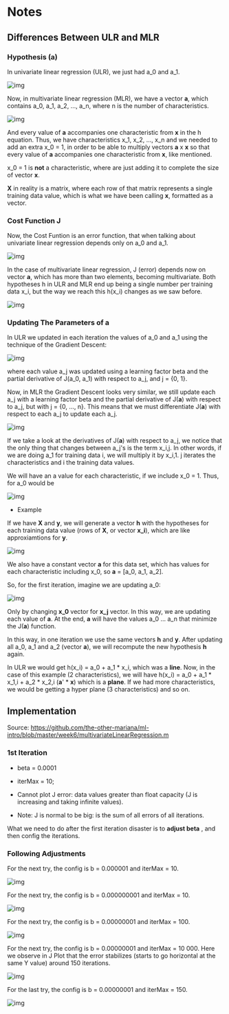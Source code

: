 # Notes

## Differences Between ULR and MLR

### Hypothesis (a)

In univariate linear regression (ULR), we just had a_0 and a_1.

![img](https://github.com/the-other-mariana/ml-intro/blob/master/week6/res/01.png?raw=true)

Now, in multivariate linear regression (MLR), we have a vector **a**, which contains a_0, a_1, a_2, ..., a_n, where n is the number of characteristics.

![img](https://github.com/the-other-mariana/ml-intro/blob/master/week6/res/02.png?raw=true)

And every value of **a** accompanies one characteristic from **x** in the h equation. Thus, we have characteristics x_1, x_2, ..., x_n and we needed to add an extra x_0 = 1, in order to be able to multiply vectors **a** x **x** so that every value of **a** accompanies one characteristic from **x**, like mentioned.

x_0 = 1 is **not** a characteristic, where are just adding it to complete the size of vector **x**.

**X** in reality is a matrix, where each row of that matrix represents a single training data value, which is what we have been calling **x**, formatted as a vector.

### Cost Function J

Now, the Cost Funtion is an error function, that when talking about univariate linear regression depends only on a_0 and a_1.

![img](https://github.com/the-other-mariana/ml-intro/blob/master/week6/res/03.png?raw=true)

In the case of multivariate linear regression, J (error) depends now on vector **a**, which has more than two elements, becoming multivariate. Both hypotheses h in ULR and MLR end up being a single number per training data x_i, but the way we reach this h(x_i) changes as we saw before.

![img](https://github.com/the-other-mariana/ml-intro/blob/master/week6/res/04.png?raw=true)

### Updating The Parameters of a

In ULR we updated in each iteration the values of a_0 and a_1 using the technique of the Gradient Descent:

![img](https://github.com/the-other-mariana/ml-intro/blob/master/week6/res/05.png?raw=true)

where each value a_j was updated using a learning factor beta and the partial derivative of J(a_0, a_1) with respect to a_j, and j = {0, 1}.

Now, in MLR the Gradient Descent looks very similar, we still update each a_j with a learning factor beta and the partial derivative of J(**a**) with respect to a_j, but with j = {0, ..., n}. This means that we must differentiate J(**a**) with respect to each a_j to update each a_j.

![img](https://github.com/the-other-mariana/ml-intro/blob/master/week6/res/06.png?raw=true)

If we take a look at the derivatives of J(**a**) with respect to a_j, we notice that the only thing that changes between a_j's is the term x_i,j. In other words, if we are doing a_1 for training data i, we will multiply it by x_i,1. j iterates the characteristics and i the training data values.

We will have an a value for each characteristic, if we include x_0 = 1. Thus, for a_0 would be

![img](https://github.com/the-other-mariana/ml-intro/blob/master/week6/res/08.png?raw=true)

- Example

If we have **X** and **y**, we will generate a vector **h** with the hypotheses for each training data value (rows of **X**, or vector **x_i**), which are like approxiamtions for **y**.

![img](https://github.com/the-other-mariana/ml-intro/blob/master/week6/res/07.png?raw=true)

We also have a constant vector **a** for this data set, which has values for each characteristic including x_0, so **a** = [a_0, a_1, a_2].

So, for the first iteration, imagine we are updating a_0:

![img](https://github.com/the-other-mariana/ml-intro/blob/master/week6/res/09.png?raw=true)

Only by changing **x_0** vector for **x_j** vector. In this way, we are updating each value of **a**. At the end, **a** will have the values a_0 ... a_n that minimize the J(**a**) function.

In this way, in one iteration we use the same vectors **h** and **y**. After updating all a_0, a_1 and a_2 (vector **a**), we will recompute the new hypothesis **h** again.

In ULR we would get h(x_i) = a_0 + a_1 * x_i, which was a **line**. Now, in the case of this example (2 characteristics), we will have h(x_i) = a_0 + a_1 * x_1,i + a_2 * x_2,i (**a**' * **x**) which is a **plane**. If we had more characteristics, we would be getting a hyper plane (3 characteristics) and so on.

## Implementation

Source: https://github.com/the-other-mariana/ml-intro/blob/master/week6/multivariateLinearRegression.m

### 1st Iteration

- beta = 0.0001

- iterMax = 10;

- Cannot plot J error: data values greater than float capacity (J is increasing and taking infinite values).

- Note: J is normal to be big: is the sum of all errors of all iterations.

What we need to do after the first iteration disaster is to **adjust beta** , and then config the iterations. 

### Following Adjustments

For the next try, the config is b = 0.000001 and iterMax = 10.

![img](https://github.com/the-other-mariana/ml-intro/blob/master/week6/res/b000001it10.PNG?raw=true)

For the next try, the config is b = 0.000000001 and iterMax = 10.

![img](https://github.com/the-other-mariana/ml-intro/blob/master/week6/res/b000000001it10.PNG?raw=true)

For the next try, the config is b = 0.00000001 and iterMax = 100.

![img](https://github.com/the-other-mariana/ml-intro/blob/master/week6/res/b00000001it100.PNG?raw=true)

For the next try, the config is b = 0.00000001 and iterMax = 10 000. Here we observe in J Plot that the error stabilizes (starts to go horizontal at the same Y value) around 150 iterations.

![img](https://github.com/the-other-mariana/ml-intro/blob/master/week6/res/b00000001it10000.PNG?raw=true)

For the last try, the config is b = 0.00000001 and iterMax = 150.

![img](https://github.com/the-other-mariana/ml-intro/blob/master/week6/res/b00000001it150.PNG?raw=true)